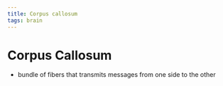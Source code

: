 ```yaml
---
title: Corpus callosum
tags: brain
---
```


# Corpus Callosum
- bundle of fibers that transmits messages from one side to the other


































































































